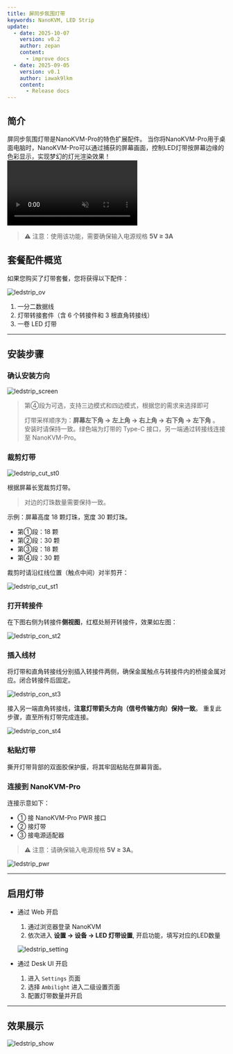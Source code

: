 ```yaml
---
title: 屏同步氛围灯带
keywords: NanoKVM, LED Strip
update:
  - date: 2025-10-07
    version: v0.2
    author: zepan
    content:
      - improve docs
  - date: 2025-09-05
    version: v0.1
    author: iawak9lkm
    content:
      - Release docs
---
```

## 简介
屏同步氛围灯带是NanoKVM-Pro的特色扩展配件。
当你将NanoKVM-Pro用于桌面电脑时，NanoKVM-Pro可以通过捕获的屏幕画面，控制LED灯带按屏幕边缘的色彩显示，实现梦幻的灯光渲染效果！
 <video playsinline controls muted preload src="../../../assets/NanoKVM/pro/ledstrip/sync_led.mp4"></video>

> ⚠️ 注意：使用该功能，需要确保输入电源规格 **5V ≥ 3A**

## 套餐配件概览

如果您购买了灯带套餐，您将获得以下配件：

![ledstrip_ov](../../../assets/NanoKVM/pro/ledstrip/ledstrip_ov.jpg)

1. 一分二数据线
2. 灯带转接套件（含 6 个转接件和 3 根直角转接线）
3. 一卷 LED 灯带

---

## 安装步骤

### 确认安装方向

![ledstrip_screen](../../../assets/NanoKVM/pro/ledstrip/ledstrip_screen.jpg)

> 第④段为可选，支持三边模式和四边模式，根据您的需求来选择即可
>
> 灯带采样顺序为：**屏幕左下角 → 左上角 → 右上角 → 右下角 → 左下角** 。
> 安装时请保持一致。绿色端为灯带的 Type-C 接口，另一端通过转接线连接至 NanoKVM-Pro。

### 裁剪灯带

![ledstrip_cut_st0](../../../assets/NanoKVM/pro/ledstrip/ledstrip_cut_st0.jpg)

根据屏幕长宽裁剪灯带。

> 对边的灯珠数量需要保持一致。

示例：屏幕高度 18 颗灯珠，宽度 30 颗灯珠。

* 第①段：18 颗
* 第②段：30 颗
* 第③段：18 颗
* 第④段：30 颗

裁剪时请沿红线位置（触点中间）对半剪开：

![ledstrip_cut_st1](../../../assets/NanoKVM/pro/ledstrip/ledstrip_cut_st1.jpg)

### 打开转接件

在下图右侧为转接件**侧视图**，红框处掰开转接件，效果如左图：

![ledstrip_con_st2](../../../assets/NanoKVM/pro/ledstrip/ledstrip_con_st2.jpg)

### 插入线材

将灯带和直角转接线分别插入转接件两侧，确保金属触点与转接件内的桥接金属对应。闭合转接件后固定。

![ledstrip_con_st3](../../../assets/NanoKVM/pro/ledstrip/ledstrip_con_st3.jpg)

接入另一端直角转接线，**注意灯带箭头方向（信号传输方向）保持一致**。
重复此步骤，直至所有灯带完成连接。

![ledstrip_con_st4](../../../assets/NanoKVM/pro/ledstrip/ledstrip_con_st4.jpg)

### 粘贴灯带

撕开灯带背部的双面胶保护膜，将其牢固粘贴在屏幕背面。

### 连接到 NanoKVM-Pro

连接示意如下：

* ① 接 NanoKVM-Pro PWR 接口
* ② 接灯带
* ③ 接电源适配器

> ⚠️ 注意：请确保输入电源规格 **5V ≥ 3A**。

![ledstrip_pwr](../../../assets/NanoKVM/pro/ledstrip/ledstrip_pwr.jpg)

---

## 启用灯带

* 通过 Web 开启
  1. 通过浏览器登录 NanoKVM
  2. 依次进入 **设置 → 设备 → LED 灯带设置**, 开启功能，填写对应的LED数量

    ![ledstrip_setting](../../../assets/NanoKVM/pro/ledstrip/ledstrip_setting.jpg)


* 通过 Desk UI 开启
  1. 进入 `Settings` 页面
  2. 选择 `Ambilight` 进入二级设置页面
  3. 配置灯带数量并开启

---

## 效果展示

![ledstrip_show](../../../assets/NanoKVM/pro/ledstrip/ledstrip_show.png)
